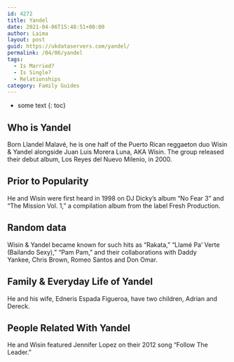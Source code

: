 ```yaml
---
id: 4272
title: Yandel
date: 2021-04-06T15:48:51+00:00
author: Laima
layout: post
guid: https://ukdataservers.com/yandel/
permalink: /04/06/yandel
tags:
  - Is Married?
  - Is Single?
  - Relationships
category: Family Guides
---
```


* some text
{: toc}


## Who is Yandel
                  
                  
                  
Born Llandel Malavé, he is one half of the Puerto Rican reggaeton duo Wisin & Yandel alongside Juan Luis Morera Luna, AKA Wisin. The group released their debut album, Los Reyes del Nuevo Milenio, in 2000. 
                  
              
            
              
            
                
                
                
## Prior to Popularity
                  
                  
                  
He and Wisin were first heard in 1998 on DJ Dicky&#8217;s album &#8220;No Fear 3&#8221; and &#8220;The Mission Vol. 1,&#8221; a compilation album from the label Fresh Production.
                  
              
            
              
            
                
                
                
## Random data
                  
                  
                  
Wisin & Yandel became known for such hits as &#8220;Rakata,&#8221; &#8220;Llamé Pa&#8217; Verte (Bailando Sexy),&#8221; &#8220;Pam Pam,&#8221; and their collaborations with Daddy Yankee, Chris Brown, Romeo Santos and Don Omar. 
                  
              
            
              
            
                
                
                
## Family & Everyday Life of Yandel
                  
                  
                  
He and his wife, Edneris Espada Figueroa, have two children, Adrian and Dereck.
                  
              
            
              
            
                
                
                
## People Related With Yandel
                  
                  
                  
He and Wisin featured Jennifer Lopez on their 2012 song &#8220;Follow The Leader.&#8221;
                  
              
            
              
            
                
              
            
              
              
            
            
              
            
          
          
          
